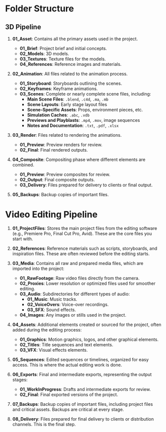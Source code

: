 # Folder Structure
## 3D Pipeline

1. **01_Asset**: Contains all the primary assets used in the project.
   - **01_Brief**: Project brief and initial concepts.
   - **02_Models**: 3D models.
   - **03_Textures**: Texture files for the models.
   - **04_References**: Reference images and materials.

2. **02_Animation**: All files related to the animation process.
   - **01_Storyboard**: Storyboards outlining the scenes.
   - **02_Keyframes**: Keyframe animations.
   - **03_Scenes**: Complete or nearly complete scene files, including:
     - **Main Scene Files**: `.blend`, `.c4d`, `.ma`, `.mb`
     - **Scene Layouts**: Early stage layout files
     - **Scene-Specific Assets**: Props, environment pieces, etc.
     - **Simulation Caches**: `.abc`, `.vdb`
     - **Previews and Playblasts**: `.mp4`, `.mov`, image sequences
     - **Notes and Documentation**: `.txt`, `.pdf`, `.xlsx`

3. **03_Render**: Files related to rendering the animations.
   - **01_Preview**: Preview renders for review.
   - **02_Final**: Final rendered outputs.

4. **04_Composite**: Compositing phase where different elements are combined.
   - **01_Preview**: Preview composites for review.
   - **02_Output**: Final composite outputs.
   - **03_Delivery**: Files prepared for delivery to clients or final output.

5. **05_Backups**: Backup copies of important files.

# Video Editing Pipeline

1. **01_ProjectFiles**: Stores the main project files from the editing software (e.g., Premiere Pro, Final Cut Pro, Avid). These are the core files you start with.

2. **02_References**: Reference materials such as scripts, storyboards, and inspiration files. These are often reviewed before the editing starts.

3. **03_Media**: Contains all raw and prepared media files, which are imported into the project:
   - **01_RawFootage**: Raw video files directly from the camera.
   - **02_Proxies**: Lower resolution or optimized files used for smoother editing.
   - **03_Audio**: Subdirectories for different types of audio:
     - **01_Music**: Music tracks.
     - **02_VoiceOvers**: Voice-over recordings.
     - **03_SFX**: Sound effects.
   - **04_Images**: Any images or stills used in the project.

4. **04_Assets**: Additional elements created or sourced for the project, often added during the editing process:
   - **01_Graphics**: Motion graphics, logos, and other graphical elements.
   - **02_Titles**: Title sequences and text elements.
   - **03_VFX**: Visual effects elements.

5. **05_Sequences**: Edited sequences or timelines, organized for easy access. This is where the actual editing work is done.

6. **06_Exports**: Final and intermediate exports, representing the output stages:
   - **01_WorkInProgress**: Drafts and intermediate exports for review.
   - **02_Final**: Final exported versions of the project.

7. **07_Backups**: Backup copies of important files, including project files and critical assets. Backups are critical at every stage.

8. **08_Delivery**: Files prepared for final delivery to clients or distribution channels. This is the final step.

